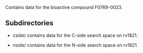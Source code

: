 Contains data for the bioactive compound F0769-0023.

## Subdirectories

- cside/ contains data for the C-side search space on rv1821.

- nside/ contains data for the N-side search space on rv1821.

